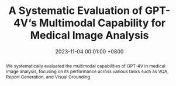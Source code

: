 ---
title:          "A Systematic Evaluation of GPT-4V‘s Multimodal Capability for Medical Image Analysis"
date:           2023-11-04 00:01:00 +0800
selected:       true
pub:            "Meta-Radiology"
pub_date:       "2024"
abstract: >-
  We systematically evaluated the multimodal capabilities of GPT-4V in medical image analysis, focusing on its performance across various tasks such as VQA, Report Generation, and Visual Grounding. 
authors:
- Yunyi Liu*
- <strong>Yingshu Li*</strong>
- Zhanyu Wang*
- Xinyu Liang
- Lingqiao Liu
- Lei Wang
- Leyang Cui
- Zhaopeng Tu
- Longyue Wang
- Luping Zhou
links:
  Paper: https://www.sciencedirect.com/science/article/pii/S2950162824000535
---